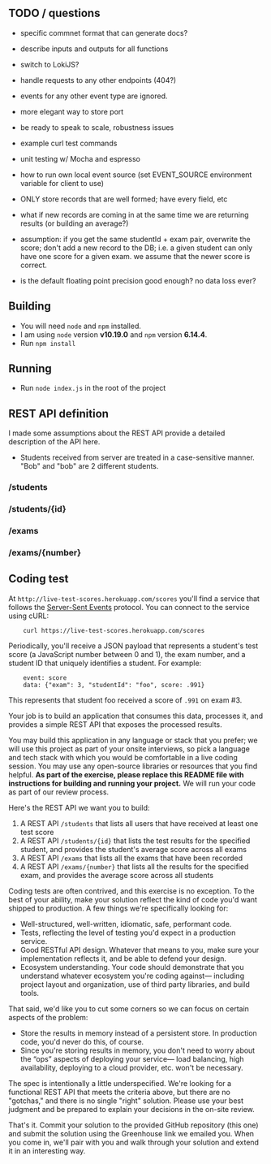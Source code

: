 ## TODO / questions

- specific commnet format that can generate docs?

- describe inputs and outputs for all functions

- switch to LokiJS?

- handle requests to any other endpoints (404?)

- events for any other event type are ignored.

- more elegant way to store port

- be ready to speak to scale, robustness issues

- example curl test commands

- unit testing w/ Mocha and espresso

- how to run own local event source (set EVENT_SOURCE environment variable for client to use)

- ONLY store records that are well formed; have every field, etc

- what if new records are coming in at the same time we are returning results (or building an average?)

- assumption: if you get the same studentId + exam pair, overwrite the score; don't add a new record to the DB; i.e. a given student can only have one score for a given exam. we assume that the newer score is correct.

- is the default floating point precision good enough? no data loss ever?

## Building

- You will need `node` and `npm` installed.
- I am using `node` version **v10.19.0** and `npm` version **6.14.4**.
- Run `npm install`

## Running

- Run `node index.js` in the root of the project

## REST API definition

I made some assumptions about the REST API provide a detailed description of the API here.

- Students received from server are treated in a case-sensitive manner. "Bob" and "bob" are 2 different students.

### /students

### /students/{id}

### /exams

### /exams/{number}

## Coding test

At `http://live-test-scores.herokuapp.com/scores` you'll find a service that follows the [Server-Sent Events](https://www.w3.org/TR/2015/REC-eventsource-20150203/) protocol. You can connect to the service using cURL:

        curl https://live-test-scores.herokuapp.com/scores

Periodically, you'll receive a JSON payload that represents a student's test score (a JavaScript number between 0 and 1), the exam number, and a student ID that uniquely identifies a student. For example:

        event: score
        data: {"exam": 3, "studentId": "foo", score: .991}

This represents that student foo received a score of `.991` on exam #3.

Your job is to build an application that consumes this data, processes it, and provides a simple REST API that exposes the processed results.

You may build this application in any language or stack that you prefer; we will use this project as part of your onsite interviews, so pick a language and tech stack with which you would be comfortable in a live coding session. You may use any open-source libraries or resources that you find helpful. **As part of the exercise, please replace this README file with instructions for building and running your project.** We will run your code as part of our review process.

Here's the REST API we want you to build:

1. A REST API `/students` that lists all users that have received at least one test score
2. A REST API `/students/{id}` that lists the test results for the specified student, and provides the student's average score across all exams
3. A REST API `/exams` that lists all the exams that have been recorded
4. A REST API `/exams/{number}` that lists all the results for the specified exam, and provides the average score across all students

Coding tests are often contrived, and this exercise is no exception. To the best of your ability, make your solution reflect the kind of code you'd want shipped to production. A few things we're specifically looking for:

- Well-structured, well-written, idiomatic, safe, performant code.
- Tests, reflecting the level of testing you'd expect in a production service.
- Good RESTful API design. Whatever that means to you, make sure your implementation reflects it, and be able to defend your design.
- Ecosystem understanding. Your code should demonstrate that you understand whatever ecosystem you're coding against— including project layout and organization, use of third party libraries, and build tools.

That said, we'd like you to cut some corners so we can focus on certain aspects of the problem:

- Store the results in memory instead of a persistent store. In production code, you'd never do this, of course.
- Since you're storing results in memory, you don't need to worry about the “ops” aspects of deploying your service— load balancing, high availability, deploying to a cloud provider, etc. won't be necessary.

The spec is intentionally a little underspecified. We're looking for a functional REST API that meets the criteria above, but there are no "gotchas," and there is no single "right" solution. Please use your best judgment and be prepared to explain your decisions in the on-site review.

That's it. Commit your solution to the provided GitHub repository (this one) and submit the solution using the Greenhouse link we emailed you. When you come in, we'll pair with you and walk through your solution and extend it in an interesting way.
